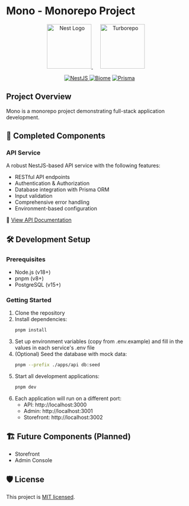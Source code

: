 # Mono - Monorepo Project

<p align="center">
  <a href="https://nestjs.com/" target="_blank">
    <img src="https://nestjs.com/img/logo-small.svg" width="120" alt="Nest Logo" />
  </a>
  <a href="https://turbo.build/repo" target="_blank" style="margin: 0 20px">
    <img src="https://turbo.build/images/docs/repo/repo-hero-logo-dark.svg" width="120" alt="Turborepo" />
  </a>
</p>

<p align="center">
  <a href="https://nestjs.com/"><img alt="NestJS" src="https://img.shields.io/badge/Built_with-Nestjs-E0234E?style=flat&logo=nestjs&logoColor=white">
  </a>
  <a href="https://biomejs.dev"><img alt="Biome" src="https://img.shields.io/badge/Formated_with-Biome-60a5fa?style=flat&logo=biome"></a>
  <a href="https://prisma.io/"><img alt="Prisma" src="https://img.shields.io/badge/Powered_by_-Prisma-3982CE?style=flat&logo=prisma&logoColor=white">
  </a>
</p>

## Project Overview

Mono is a monorepo project demonstrating full-stack application development.

## 🚀 Completed Components

### API Service

A robust NestJS-based API service with the following features:

- RESTful API endpoints
- Authentication & Authorization
- Database integration with Prisma ORM
- Input validation
- Comprehensive error handling
- Environment-based configuration

📁 [View API Documentation](/apps/api/README.md)

## 🛠️ Development Setup

### Prerequisites

- Node.js (v18+)
- pnpm (v8+)
- PostgreSQL (v15+)

### Getting Started

1. Clone the repository
2. Install dependencies:
   ```bash
   pnpm install
   ```
3. Set up environment variables (copy from .env.example) and fill in the values in each service's .env file
4. (Optional) Seed the database with mock data:
   ```bash
   pnpm --prefix ./apps/api db:seed
   ```
5. Start all development applications:
   ```bash
   pnpm dev
   ```
6. Each application will run on a different port:
   - API: http://localhost:3000
   - Admin: http://localhost:3001
   - Storefront: http://localhost:3002

## 🏗️ Future Components (Planned)

- Storefront
- Admin Console

## 🛡️ License

This project is [MIT licensed](LICENSE).
